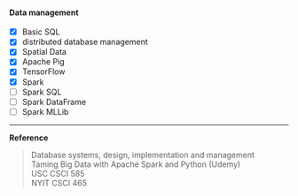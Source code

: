 #### Data management

+ [x] Basic SQL
+ [x] distributed database management
+ [x] Spatial Data
+ [x] Apache Pig
+ [x] TensorFlow
+ [x] Spark
+ [ ] Spark SQL
+ [ ] Spark DataFrame
+ [ ] Spark MLLib

---
**Reference**
> Database systems, design, implementation and management <br/>
> Taming Big Data with Apache Spark and Python (Udemy) <br/>
> USC CSCI 585 <br/>
> NYIT CSCI 465 <br/>